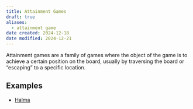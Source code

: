```yaml
---
title: Attainment Games
draft: true
aliases:
  - attainment game
date created: 2024-12-18
date modified: 2024-12-21
---
```

Attainment games are a family of games where the object of the game is to achieve a certain position on the board, usually by traversing the board or “escaping” to a specific location.

## Examples

- [Halma](games/halma/halma.md)
